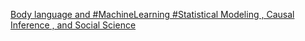 [Body language and #MachineLearning   #Statistical Modeling , Causal Inference , and Social Science](https://qi.tc/qi/119811)